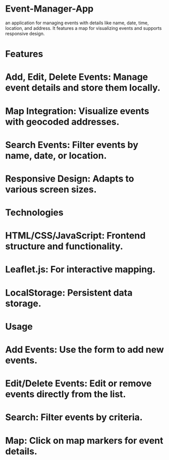 # Event-Manager-App
an application for managing events with details like name, date, time, location, and address. It features a map for visualizing events and supports responsive design.

# Features
# Add, Edit, Delete Events: Manage event details and store them locally.
# Map Integration: Visualize events with geocoded addresses.
# Search Events: Filter events by name, date, or location.
# Responsive Design: Adapts to various screen sizes.

# Technologies
# HTML/CSS/JavaScript: Frontend structure and functionality.
# Leaflet.js: For interactive mapping.
# LocalStorage: Persistent data storage.

# Usage
# Add Events: Use the form to add new events.
# Edit/Delete Events: Edit or remove events directly from the list.
# Search: Filter events by criteria.
# Map: Click on map markers for event details.